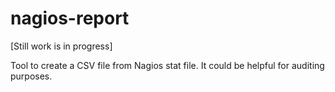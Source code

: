 # nagios-report

[Still work is in progress]

Tool to create a CSV file from Nagios stat file. It could be helpful for auditing purposes. 
